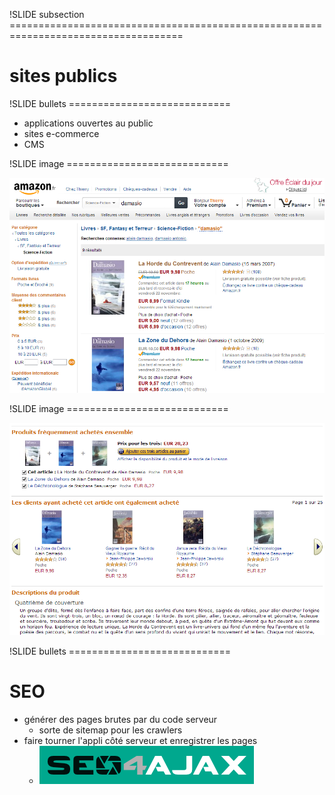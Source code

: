 !SLIDE subsection ====================================================================================

# sites publics


!SLIDE bullets ============================

* applications ouvertes au public
* sites e-commerce
* CMS

!SLIDE image ============================

![](amazon1.png)

!SLIDE image ============================

![](amazon2.png)

!SLIDE bullets ============================

# SEO

* générer des pages brutes par du code serveur
    * sorte de sitemap pour les crawlers
* faire tourner l'appli côté serveur et enregistrer les pages
    * ![](seo4ajax.png)




